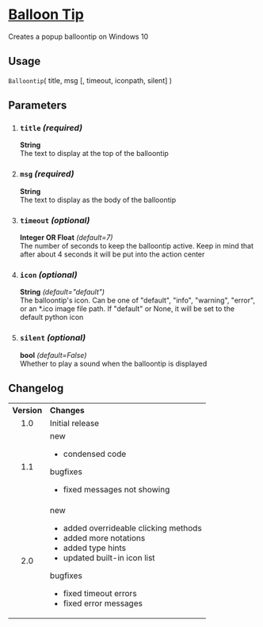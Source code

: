 # [Balloon Tip](https://github.com/Cryden13/Python/tree/main/balloontip)

Creates a popup balloontip on Windows 10

## Usage

`Balloontip`( title, msg [, timeout, iconpath, silent] )

## Parameters

1. ### `title` _(required)_

   **String**  
   The text to display at the top of the balloontip

2. ### `msg` _(required)_

   **String**  
   The text to display as the body of the balloontip

3. ### `timeout` _(optional)_

   **Integer OR Float** _(default=7)_  
   The number of seconds to keep the balloontip active. Keep in mind that after about 4 seconds it will be put into the action center

4. ### `icon` _(optional)_

   **String** _(default="default")_  
   The balloontip's icon. Can be one of "default", "info", "warning", "error", or an *.ico image file path. If "default" or None, it will be set to the default python icon

5. ### `silent` _(optional)_

   **bool** _(default=False)_  
   Whether to play a sound when the balloontip is displayed

## Changelog

<table>
    <tbody>
        <tr>
            <th align="center">Version</th>
            <th align="left">Changes</th>
        </tr>
        <tr>
            <td align="center">1.0</td>
            <td>Initial release</td>
        </tr>
        <tr>
            <td align="center">1.1</td>
            <td>
                <dl>
                    <dt>new</dt>
                    <ul>
                        <li>condensed code</li>
                    </ul>
                    <dt>bugfixes</dt>
                    <ul>
                        <li>fixed messages not showing</li>
                    </ul>
                </dl>
            </td>
        </tr>
        <tr>
            <td align="center">2.0</td>
            <td>
                <dl>
                    <dt>new</dt>
                    <ul>
                        <li>added overrideable clicking methods</li>
                        <li>added more notations</li>
                        <li>added type hints</li>
                        <li>updated built-in icon list</li>
                    </ul>
                    <dt>bugfixes</dt>
                    <ul>
                        <li>fixed timeout errors</li>
                        <li>fixed error messages</li>
                    </ul>
                </dl>
            </td>
        </tr>
    </tbody>
</table>
